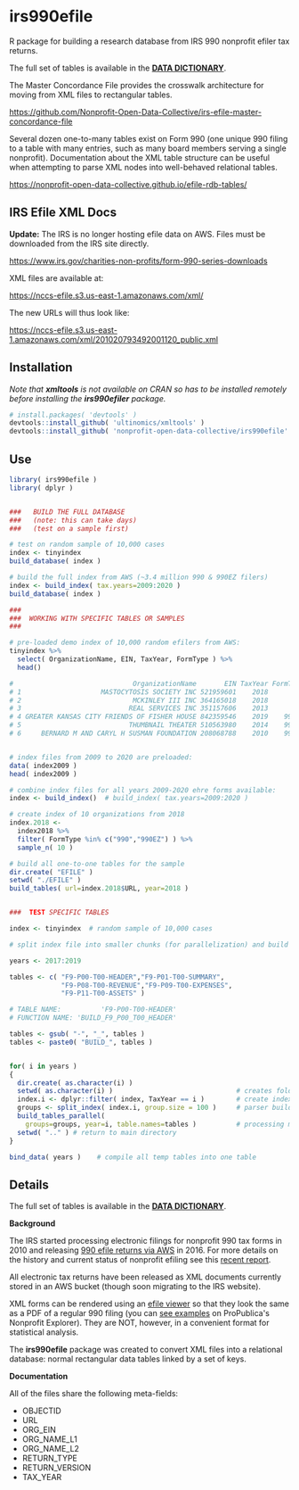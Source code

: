 # irs990efile

R package for building a research database from IRS 990 nonprofit efiler tax returns. 

The full set of tables is available in the [**DATA DICTIONARY**](https://nonprofit-open-data-collective.github.io/irs990efile/data-dictionary/data-dictionary.html).

The Master Concordance File provides the crosswalk architecture for moving from XML files to rectangular tables. 

https://github.com/Nonprofit-Open-Data-Collective/irs-efile-master-concordance-file

Several dozen one-to-many tables exist on Form 990 (one unique 990 filing to a table with many entries, such as many board members serving a single nonprofit). Documentation about the XML table structure can be useful when attempting to parse XML nodes into well-behaved relational tables.  

https://nonprofit-open-data-collective.github.io/efile-rdb-tables/


## IRS Efile XML Docs

**Update:** The IRS is no longer hosting efile data on AWS. Files must be downloaded from the IRS site directly.

https://www.irs.gov/charities-non-profits/form-990-series-downloads

XML files are available at: 

https://nccs-efile.s3.us-east-1.amazonaws.com/xml/

The new URLs will thus look like: 

https://nccs-efile.s3.us-east-1.amazonaws.com/xml/201020793492001120_public.xml


## Installation

*Note that **xmltools** is not available on CRAN so has to be installed remotely before installing the **irs990efiler** package.*

```r
# install.packages( 'devtools' )  
devtools::install_github( 'ultinomics/xmltools' )
devtools::install_github( 'nonprofit-open-data-collective/irs990efile' )
```



## Use

```r
library( irs990efile )
library( dplyr )


###   BUILD THE FULL DATABASE
###   (note: this can take days) 
###   (test on a sample first) 

# test on random sample of 10,000 cases
index <- tinyindex  
build_database( index ) 

# build the full index from AWS (~3.4 million 990 & 990EZ filers)
index <- build_index( tax.years=2009:2020 )
build_database( index ) 

###
###  WORKING WITH SPECIFIC TABLES OR SAMPLES
###

# pre-loaded demo index of 10,000 random efilers from AWS:
tinyindex %>% 
  select( OrganizationName, EIN, TaxYear, FormType ) %>% 
  head()

#                              OrganizationName       EIN TaxYear FormType
# 1                    MASTOCYTOSIS SOCIETY INC 521959601    2018      990
# 2                            MCKINLEY III INC 364165018    2018      990
# 3                           REAL SERVICES INC 351157606    2013      990
# 4 GREATER KANSAS CITY FRIENDS OF FISHER HOUSE 842359546    2019    990EZ
# 5                           THUMBNAIL THEATER 510563980    2014    990EZ
# 6     BERNARD M AND CARYL H SUSMAN FOUNDATION 208068788    2010    990PF


# index files from 2009 to 2020 are preloaded: 
data( index2009 )
head( index2009 )

# combine index files for all years 2009-2020 ehre forms available: 
index <- build_index()  # build_index( tax.years=2009:2020 )

# create index of 10 organizations from 2018  
index.2018 <-
  index2018 %>% 
  filter( FormType %in% c("990","990EZ") ) %>%
  sample_n( 10 )

# build all one-to-one tables for the sample
dir.create( "EFILE" )
setwd( "./EFILE" )
build_tables( url=index.2018$URL, year=2018 )


###  TEST SPECIFIC TABLES

index <- tinyindex  # random sample of 10,000 cases

# split index file into smaller chunks (for parallelization) and build tables 

years <- 2017:2019

tables <- c( "F9-P00-T00-HEADER","F9-P01-T00-SUMMARY",
             "F9-P08-T00-REVENUE","F9-P09-T00-EXPENSES",
             "F9-P11-T00-ASSETS" )

# TABLE NAME:          'F9-P00-T00-HEADER' 
# FUNCTION NAME: 'BUILD_F9_P00_T00_HEADER'

tables <- gsub( "-", "_", tables )
tables <- paste0( "BUILD_", tables )


for( i in years )
{
  dir.create( as.character(i) )
  setwd( as.character(i) )                               # creates folders for each year
  index.i <- dplyr::filter( index, TaxYear == i )        # create index for one year 
  groups <- split_index( index.i, group.size = 100 )     # parser builds temporary tables then combines them at the end
  build_tables_parallel( 
    groups=groups, year=i, table.names=tables )          # processing many small groups keep memory usage low
  setwd( ".." ) # return to main directory 
}

bind_data( years )    # compile all temp tables into one table
```

## Details

The full set of tables is available in the [**DATA DICTIONARY**](https://nonprofit-open-data-collective.github.io/irs990efile/data-dictionary/data-dictionary.html).

**Background**

The IRS started processing electronic filings for nonprofit 990 tax forms in 2010 and releasing [990 efile returns via AWS](https://registry.opendata.aws/irs990/) in 2016. For more details on the history and current status of nonprofit efiling see this [recent report](www/pubs/Stories-from-the-Frontier-April-2022.pdf). 

All electronic tax returns have been released as XML documents currently stored in an AWS bucket (though soon migrating to the IRS website). 

XML forms can be rendered using an [efile viewer](https://github.com/betson/irs-efile-viewer) so that they look the same as a PDF of a regular 990 filing (you can [see examples](https://projects.propublica.org/nonprofits/organizations/237315236) on ProPublica's Nonprofit Explorer). They are NOT, however, in a convenient format for statistical analysis.

The **irs990efile** package was created to convert XML files into a relational database: normal rectangular data tables linked by a set of keys. 

**Documentation**

All of the files share the following meta-fields: 

* OBJECTID  
* URL                         
* ORG_EIN  
* ORG_NAME_L1                 
* ORG_NAME_L2  
* RETURN_TYPE  
* RETURN_VERSION               
* TAX_YEAR  





